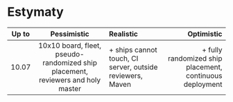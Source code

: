 # Estymaty

|Up to  			|    Pessimistic    |    Realistic    |   Optimistic        |
:----------------------:|:-------------------:|:-------------------|------------------------:
|10.07			| 10x10 board, fleet, pseudo-randomized ship placement, reviewers and holy master | + ships cannot touch, CI server, outside reviewers, Maven        |    +  fully randomized ship placement, continuous deployment   |


